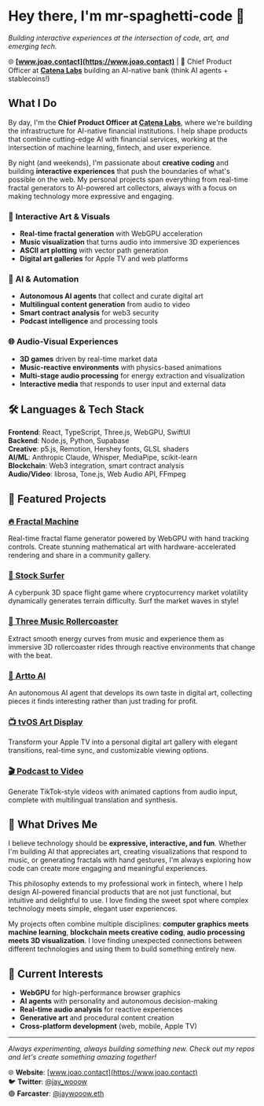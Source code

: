 # Hey there, I'm mr-spaghetti-code 👋

*Building interactive experiences at the intersection of code, art, and emerging tech.*

🌐 **[www.joao.contact](https://www.joao.contact)** | 💼 Chief Product Officer at **[Catena Labs](https://www.catenalabs.com)** building an AI-native bank (think AI agents + stablecoins!)

## What I Do

By day, I'm the **Chief Product Officer at [Catena Labs](https://www.catenalabs.com)**, where we're building the infrastructure for AI-native financial institutions. I help shape products that combine cutting-edge AI with financial services, working at the intersection of machine learning, fintech, and user experience.

By night (and weekends), I'm passionate about **creative coding** and building **interactive experiences** that push the boundaries of what's possible on the web. My personal projects span everything from real-time fractal generators to AI-powered art collectors, always with a focus on making technology more expressive and engaging.

### 🎨 **Interactive Art & Visuals**
- **Real-time fractal generation** with WebGPU acceleration
- **Music visualization** that turns audio into immersive 3D experiences  
- **ASCII art plotting** with vector path generation
- **Digital art galleries** for Apple TV and web platforms

### 🤖 **AI & Automation**
- **Autonomous AI agents** that collect and curate digital art
- **Multilingual content generation** from audio to video
- **Smart contract analysis** for web3 security
- **Podcast intelligence** and processing tools

### 🌐 **Audio-Visual Experiences**
- **3D games** driven by real-time market data
- **Music-reactive environments** with physics-based animations
- **Multi-stage audio processing** for energy extraction and visualization
- **Interactive media** that responds to user input and external data

## 🛠 Languages & Tech Stack

**Frontend**: React, TypeScript, Three.js, WebGPU, SwiftUI  
**Backend**: Node.js, Python, Supabase  
**Creative**: p5.js, Remotion, Hershey fonts, GLSL shaders  
**AI/ML**: Anthropic Claude, Whisper, MediaPipe, scikit-learn  
**Blockchain**: Web3 integration, smart contract analysis  
**Audio/Video**: librosa, Tone.js, Web Audio API, FFmpeg  

## 🌟 Featured Projects

### [🔥 Fractal Machine](https://github.com/mr-spaghetti-code/fractal-machine)
Real-time fractal flame generator powered by WebGPU with hand tracking controls. Create stunning mathematical art with hardware-accelerated rendering and share in a community gallery.

### [🎢 Stock Surfer](https://github.com/mr-spaghetti-code/stock-surfer)
A cyberpunk 3D space flight game where cryptocurrency market volatility dynamically generates terrain difficulty. Surf the market waves in style!

### [🎵 Three Music Rollercoaster](https://github.com/mr-spaghetti-code/three-music-rollercoaster)
Extract smooth energy curves from music and experience them as immersive 3D rollercoaster rides through reactive environments that change with the beat.

### [🤖 Artto AI](https://github.com/mr-spaghetti-code/artto-ai)
An autonomous AI agent that develops its own taste in digital art, collecting pieces it finds interesting rather than just trading for profit.

### [📺 tvOS Art Display](https://github.com/mr-spaghetti-code/tvos-art-display)
Transform your Apple TV into a personal digital art gallery with elegant transitions, real-time sync, and customizable viewing options.

### [🎬 Podcast to Video](https://github.com/mr-spaghetti-code/podcast-to-video-multilingual)
Generate TikTok-style videos with animated captions from audio input, complete with multilingual translation and synthesis.

## 🎯 What Drives Me

I believe technology should be **expressive, interactive, and fun**. Whether I'm building AI that appreciates art, creating visualizations that respond to music, or generating fractals with hand gestures, I'm always exploring how code can create more engaging and meaningful experiences.

This philosophy extends to my professional work in fintech, where I help design AI-powered financial products that are not just functional, but intuitive and delightful to use. I love finding the sweet spot where complex technology meets simple, elegant user experiences.

My projects often combine multiple disciplines: **computer graphics meets machine learning**, **blockchain meets creative coding**, **audio processing meets 3D visualization**. I love finding unexpected connections between different technologies and using them to build something entirely new.

## 🚀 Current Interests

- **WebGPU** for high-performance browser graphics
- **AI agents** with personality and autonomous decision-making
- **Real-time audio analysis** for reactive experiences
- **Generative art** and procedural content creation
- **Cross-platform development** (web, mobile, Apple TV)

---

*Always experimenting, always building something new. Check out my repos and let's create something amazing together!*

🌐 **Website**: [www.joao.contact](https://www.joao.contact)  
🐦 **Twitter**: [@jay_wooow](https://x.com/jay_wooow)  
🟣 **Farcaster**: [@jaywooow.eth](https://warpcast.com/jaywooow.eth)
